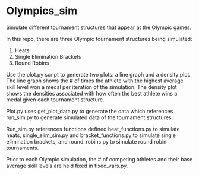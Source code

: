 # Olympics_sim
Simulate different tournament structures that appear at the Olympic games.

In this repo, there are three Olympic tournament structures being simulated:
1. Heats
2. Single Elimination Brackets
3. Round Robins

Use the plot.py script to generate two plots: a line graph and a density plot. The line graph shows the # of times the athlete with the highest average skill level won a medal per iteration of the simulation. The density plot shows the densities associated with how often the best athlete wins a medal given each tournament structure. 


Plot.py uses get_plot_data.py to generate the data which references run_sim.py to generate simulated data of the tournament structures. 

Run_sim.py references functions defined heat_functions.py to simulate heats,  single_elim_sim.py and bracket_functions.py to simulate single elimination brackets, and round_robins.py	to simulate round robin tournaments. 

Prior to each Olympic simulation, the # of competing athletes and their base average skill levels are held fixed in fixed_vars.py.